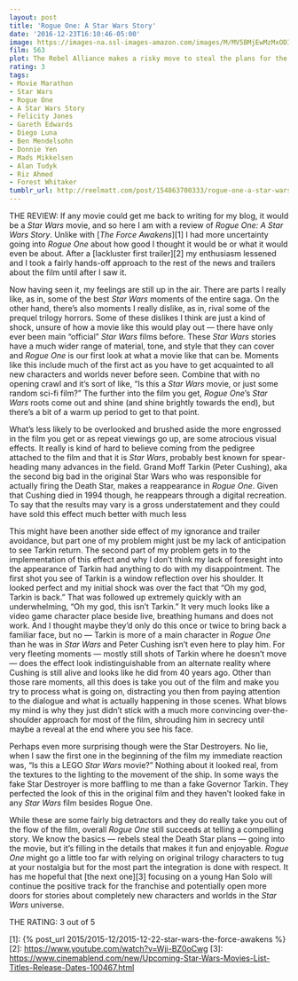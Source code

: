 ```yaml
---
layout: post
title: 'Rogue One: A Star Wars Story'
date: '2016-12-23T16:10:46-05:00'
image: https://images-na.ssl-images-amazon.com/images/M/MV5BMjEwMzMxODIzOV5BMl5BanBnXkFtZTgwNzg3OTAzMDI@._V1_UX182_CR0,0,182,268_AL_.jpg
film: 563
plot: The Rebel Alliance makes a risky move to steal the plans for the Death Star, setting up the epic saga to follow.
rating: 3
tags:
- Movie Marathon
- Star Wars
- Rogue One
- A Star Wars Story
- Felicity Jones
- Gareth Edwards
- Diego Luna
- Ben Mendelsohn
- Donnie Yen
- Mads Mikkelsen
- Alan Tudyk
- Riz Ahmed
- Forest Whitaker
tumblr_url: http://reelmatt.com/post/154863700333/rogue-one-a-star-wars-story
---
```


THE REVIEW: If any movie could get me back to writing for my blog, it would be a *Star Wars* movie, and so here I am with a review of *Rogue One: A Star Wars Story*. Unlike with [*The Force Awakens*][1] I had more uncertainty going into *Rogue One* about how good I thought it would be or what it would even be about. After a [lackluster first trailer][2] my enthusiasm lessened and I took a fairly hands-off approach to the rest of the news and trailers about the film until after I saw it.

Now having seen it, my feelings are still up in the air. There are parts I really like, as in, some of the best *Star Wars* moments of the entire saga. On the other hand, there’s also moments I really dislike, as in, rival some of the prequel trilogy horrors. Some of these dislikes I think are just a kind of shock, unsure of how a movie like this would play out — there have only ever been main “official” *Star Wars* films before. These *Star Wars* stories have a much wider range of material, tone, and style that they can cover and *Rogue One* is our first look at what a movie like that can be. Moments like this include much of the first act as you have to get acquainted to all new characters and worlds never before seen. Combine that with no opening crawl and it’s sort of like, “Is this a *Star Wars* movie, or just some random sci-fi film?” The further into the film you get, *Rogue One*’s *Star Wars* roots come out and shine (and shine brightly towards the end), but there’s a bit of a warm up period to get to that point.

What’s less likely to be overlooked and brushed aside the more engrossed in the film you get or as repeat viewings go up, are some atrocious visual effects. It really is kind of hard to believe coming from the pedigree attached to the film and that it is *Star Wars*, probably best known for spear-heading many advances in the field. Grand Moff Tarkin (Peter Cushing), aka the second big bad in the original Star Wars who was responsible for actually firing the Death Star, makes a reappearance in *Rogue One*. Given that Cushing died in 1994 though, he reappears through a digital recreation. To say that the results may vary is a gross understatement and they could have sold this effect much better with much less

This might have been another side effect of my ignorance and trailer avoidance, but part one of my problem might just be my lack of anticipation to see Tarkin return. The second part of my problem gets in to the implementation of this effect and why I don’t think my lack of foresight into the appearance of Tarkin had anything to do with my disappointment. The first shot you see of Tarkin is a window reflection over his shoulder. It looked perfect and my initial shock was over the fact that “Oh my god, Tarkin is back.” That was followed up extremely quickly with an underwhelming, “Oh my god, this isn’t Tarkin.” It very much looks like a video game character place beside live, breathing humans and does not work. And I thought maybe they’d only do this once or twice to bring back a familiar face, but no — Tarkin is more of a main character in *Rogue One* than he was in *Star Wars* and Peter Cushing isn’t even here to play him. For very fleeting moments — mostly still shots of Tarkin where he doesn’t move — does the effect look indistinguishable from an alternate reality where Cushing is still alive and looks like he did from 40 years ago. Other than those rare moments, all this does is take you out of the film and make you try to process what is going on, distracting you then from paying attention to the dialogue and what is actually happening in those scenes. What blows my mind is why they just didn’t stick with a much more convincing over-the-shoulder approach for most of the film, shrouding him in secrecy until maybe a reveal at the end where you see his face.

Perhaps even more surprising though were the Star Destroyers. No lie, when I saw the first one in the beginning of the film my immediate reaction was, “Is this a LEGO *Star Wars* movie?” Nothing about it looked real, from the textures to the lighting to the movement of the ship. In some ways the fake Star Destroyer is more baffling to me than a fake Governor Tarkin. They perfected the look of this in the original film and they haven’t looked fake in any *Star Wars* film besides Rogue One.

While these are some fairly big detractors and they do really take you out of the flow of the film, overall *Rogue One* still succeeds at telling a compelling story. We know the basics — rebels steal the Death Star plans — going into the movie, but it’s filling in the details that makes it fun and enjoyable. *Rogue One* might go a little too far with relying on original trilogy characters to tug at your nostalgia but for the most part the integration is done with respect. It has me hopeful that [the next one][3] focusing on a young Han Solo will continue the positive track for the franchise and potentially open more doors for stories about completely new characters and worlds in the *Star Wars* universe.

THE RATING: 3 out of 5

[1]: {% post_url 2015/2015-12/2015-12-22-star-wars-the-force-awakens %}
[2]: https://www.youtube.com/watch?v=Wji-BZ0oCwg
[3]: https://www.cinemablend.com/new/Upcoming-Star-Wars-Movies-List-Titles-Release-Dates-100467.html